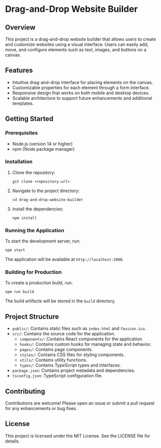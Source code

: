 # Drag-and-Drop Website Builder

## Overview
This project is a drag-and-drop website builder that allows users to create and customize websites using a visual interface. Users can easily add, move, and configure elements such as text, images, and buttons on a canvas.

## Features
- Intuitive drag-and-drop interface for placing elements on the canvas.
- Customizable properties for each element through a form interface.
- Responsive design that works on both mobile and desktop devices.
- Scalable architecture to support future enhancements and additional templates.

## Getting Started

### Prerequisites
- Node.js (version 14 or higher)
- npm (Node package manager)

### Installation
1. Clone the repository:
   ```
   git clone <repository-url>
   ```
2. Navigate to the project directory:
   ```
   cd drag-and-drop-website-builder
   ```
3. Install the dependencies:
   ```
   npm install
   ```

### Running the Application
To start the development server, run:
```
npm start
```
The application will be available at `http://localhost:3000`.

### Building for Production
To create a production build, run:
```
npm run build
```
The build artifacts will be stored in the `build` directory.

## Project Structure
- `public/`: Contains static files such as `index.html` and `favicon.ico`.
- `src/`: Contains the source code for the application.
  - `components/`: Contains React components for the application.
  - `hooks/`: Contains custom hooks for managing state and behavior.
  - `pages/`: Contains page components.
  - `styles/`: Contains CSS files for styling components.
  - `utils/`: Contains utility functions.
  - `types/`: Contains TypeScript types and interfaces.
- `package.json`: Contains project metadata and dependencies.
- `tsconfig.json`: TypeScript configuration file.

## Contributing
Contributions are welcome! Please open an issue or submit a pull request for any enhancements or bug fixes.

## License
This project is licensed under the MIT License. See the LICENSE file for details.